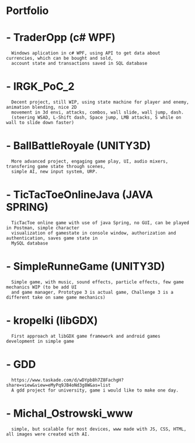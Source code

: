 # Portfolio

  # - TraderOpp (c# WPF)
      Windows aplication in c# WPF, using API to get data about currencies, which can be bought and sold,
      account state and transactions saved in SQL database

  # - IRGK_PoC_2
      Decent project, still WIP, using state machine for player and enemy, animation blending, nice 2D
      movement in 3d envi, attacks, combos, wall slide, wall jump, dash.
      (steering WSAD, L-Shift dash, Space jump, LMB attacks, S while on wall to slide down faster)
  
  # - BallBattleRoyale (UNITY3D)
      More advanced project, engaging game play, UI, audio mixers, transfering game state through scenes,
      simple AI, new input system, URP.
    
  # - TicTacToeOnlineJava (JAVA SPRING)
      TicTacToe online game with use of java Spring, no GUI, can be played in Postman, simple character
      visualization of gamestate in console window, authorization and authentication, saves game state in
      MySQL database
    
  # - SimpleRunneGame (UNITY3D)
      Simple game, with music, sound effects, particle effects, few game mechanics WIP (to be add UI
      and game manager, Prototype 3 is actual game, Challenge 3 is a different take on same game mechanics)
      
  # - kropelki (libGDX)
      First approach at libGDX game framework and android games development in simple game

  # - GDD 
      https://www.taskade.com/d/wDYpb8h7Z8FachgH?share=view&view=eMyPq9JB4oNd3g8W&as=list
      A gdd project for university, game i would like to make one day.

  # - Michal_Ostrowski_www
      simple, but scalable for most devices, www made with JS, CSS, HTML, all images were created with AI.

  

